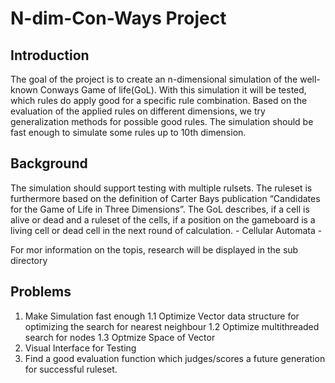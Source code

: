 # N-dim-Con-Ways Project

## Introduction
The goal of the project is to create an n-dimensional simulation of the well-known Conways Game of life(GoL). With this simulation it will be tested, which rules do apply good for a specific rule combination. Based on the evaluation of the applied rules on different dimensions, we try generalization methods for possible good rules.
The simulation should be fast enough to simulate some rules up to 10th dimension.

## Background
The simulation should support testing with multiple rulsets. The ruleset is furthermore based on the definition of Carter Bays publication “Candidates for the Game of Life in Three Dimensions”.
The GoL describes, if a cell is alive or dead and a ruleset of the cells, if a position on the gameboard is a living cell or dead cell in the next round of calculation. - Cellular Automata -

For mor information on the topis, research will be displayed in the sub directory

## Problems

1. Make Simulation fast enough
1.1 Optimize Vector data structure for optimizing the search for nearest neighbour
1.2 Optimize multithreaded search for nodes
1.3 Optmize Space of Vector
2. Visual Interface for Testing
3. Find a good evaluation function which judges/scores a future generation for successful ruleset.